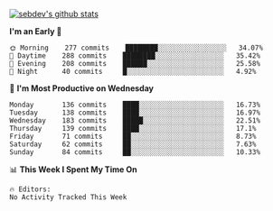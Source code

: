 [![sebdev's github stats](https://github-readme-stats.vercel.app/api?username=sebdeveloper6952)](https://github.com/anuraghazra/github-readme-stats)
<!--START_SECTION:waka-->
**I'm an Early 🐤** 

```text
🌞 Morning    277 commits    ████████░░░░░░░░░░░░░░░░░   34.07% 
🌆 Daytime    288 commits    ████████░░░░░░░░░░░░░░░░░   35.42% 
🌃 Evening    208 commits    ██████░░░░░░░░░░░░░░░░░░░   25.58% 
🌙 Night      40 commits     █░░░░░░░░░░░░░░░░░░░░░░░░   4.92%

```
📅 **I'm Most Productive on Wednesday** 

```text
Monday       136 commits    ████░░░░░░░░░░░░░░░░░░░░░   16.73% 
Tuesday      138 commits    ████░░░░░░░░░░░░░░░░░░░░░   16.97% 
Wednesday    183 commits    █████░░░░░░░░░░░░░░░░░░░░   22.51% 
Thursday     139 commits    ████░░░░░░░░░░░░░░░░░░░░░   17.1% 
Friday       71 commits     ██░░░░░░░░░░░░░░░░░░░░░░░   8.73% 
Saturday     62 commits     ██░░░░░░░░░░░░░░░░░░░░░░░   7.63% 
Sunday       84 commits     ██░░░░░░░░░░░░░░░░░░░░░░░   10.33%

```


📊 **This Week I Spent My Time On** 

```text
🔥 Editors: 
No Activity Tracked This Week

```


<!--END_SECTION:waka-->
